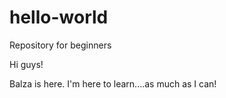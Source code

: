 # hello-world
Repository for beginners

Hi guys!

Balza is here. I'm here to learn....as much as I can!
